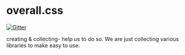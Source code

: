 # overall.css

[![Gitter](https://badges.gitter.im/overall-css/community.svg)](https://gitter.im/overall-css/community?utm_source=badge&utm_medium=badge&utm_campaign=pr-badge)

creating & collecting- help us to do so.
We are just collecting various libraries to make easy to use.
